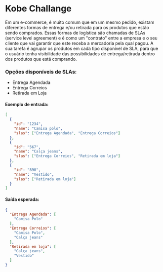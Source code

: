 # Kobe Challange

Em um e-commerce, é muito comum que em um mesmo pedido, existam diferentes formas de entrega e/ou retirada para os produtos que estão sendo comprados. Essas formas de logística são chamadas de SLAs (service level agreement) e é como um "contrato" entre a empresa e o seu cliente que vai garantir que este receba a mercadoria pela qual pagou. A sua tarefa é agrupar os produtos em cada tipo disponível de SLA, para que o usuário tenha visibilidade das possibilidades de entrega/retirada dentro dos produtos que está comprando.

### Opções disponíveis de SLAs:

- Entrega Agendada
- Entrega Correios
- Retirada em Loja


#### Exemplo de entrada:
```json
[
  {
    "id": "1234",
    "name": "Camisa polo",
    "slas": ["Entrega Agendada", "Entrega Correios"]
  },
  {
    "id": "567",
    "name": "Calça jeans",
    "slas": ["Entrega Correios", "Retirada em loja"]
  },
  {
    "id": "890",
    "name": "Vestido",
    "slas": ["Retirada em loja"]
  }
]
```

#### Saída esperada:
```json
{
  "Entrega Agendada": [
    "Camisa Polo"
  ],
  "Entrega Correios": [
    "Camisa Polo",
    "Calça jeans"
  ],
  "Retirada em loja": [
    "Calça jeans",
    "Vestido"
  ]
}
```
